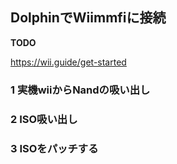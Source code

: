 ## DolphinでWiimmfiに接続
**TODO**

https://wii.guide/get-started

### 1 実機wiiからNandの吸い出し

### 2 ISO吸い出し

### 3 ISOをパッチする
